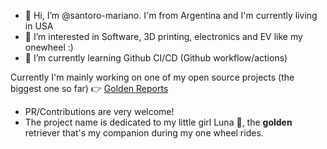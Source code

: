 - 👋 Hi, I’m @santoro-mariano. I'm from Argentina and I'm currently living in USA
- 👀 I’m interested in Software, 3D printing, electronics and EV like my onewheel :)
- 🌱 I’m currently learning Github CI/CD (Github workflow/actions)

Currently I'm mainly working on one of my open source projects (the biggest one so far) 👉 [Golden Reports](https://goldenreports.io/)
- PR/Contributions are very welcome!
- The project name is dedicated to my little girl Luna 🐶, the **golden** retriever that's my companion during my one wheel rides.

<!---
santoro-mariano/santoro-mariano is a ✨ special ✨ repository because its `README.md` (this file) appears on your GitHub profile.
You can click the Preview link to take a look at your changes.
--->
